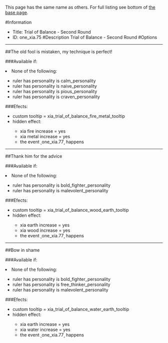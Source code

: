 This page has the same name as others. For full listing see bottom of [the base page](trial_of_balance_second_round.md).

#Information
 - Title: Trial of Balance - Second Round
 - ID: one_xia.75
#Description
Trial of Balance - Second Round
#Options

___
##The old fool is mistaken, my technique is perfect!

###Available if:
<li>None of the following:</li><ul><li>ruler has personality is calm_personality</li><li>ruler has personality  is naive_personality</li><li>ruler has personality   is pious_personality</li><li>ruler has personality    is craven_personality</li></ul>

###Efects:<ul><li>custom tooltip = xia_trial_of_balance_fire_metal_tooltip</li><li>hidden effect:</li><ul><li>xia fire increase = yes</li><li>xia metal increase = yes</li><li>the event ˻one_xia.77˼ happens</li></ul></ul>

___
##Thank him for the advice

###Available if:
<li>None of the following:</li><ul><li>ruler has personality is bold_fighter_personality</li><li>ruler has personality  is malevolent_personality</li></ul>

###Efects:<ul><li>custom tooltip = xia_trial_of_balance_wood_earth_tooltip</li><li>hidden effect:</li><ul><li>xia earth increase = yes</li><li>xia wood increase = yes</li><li>the event ˻one_xia.77˼ happens</li></ul></ul>

___
##Bow in shame

###Available if:
<li>None of the following:</li><ul><li>ruler has personality is bold_fighter_personality</li><li>ruler has personality  is free_thinker_personality</li><li>ruler has personality   is malevolent_personality</li></ul>

###Efects:<ul><li>custom tooltip = xia_trial_of_balance_water_earth_tooltip</li><li>hidden effect:</li><ul><li>xia earth increase = yes</li><li>xia water increase = yes</li><li>the event ˻one_xia.77˼ happens</li></ul></ul>
